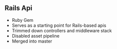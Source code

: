 ## Rails Api

* Ruby Gem
* Serves as a starting point for Rails-based apis
* Trimmed down controllers and middleware stack
* Disabled asset pipeline
* Merged into master 